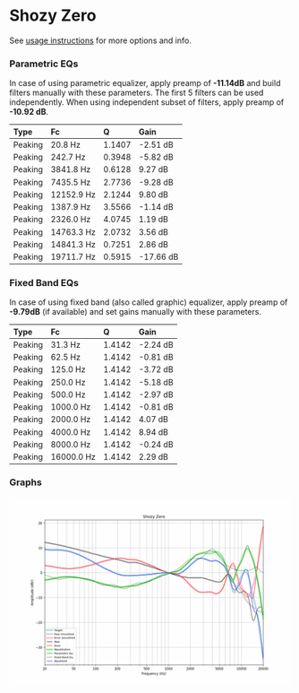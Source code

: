 # Shozy Zero
See [usage instructions](https://github.com/jaakkopasanen/AutoEq#usage) for more options and info.

### Parametric EQs
In case of using parametric equalizer, apply preamp of **-11.14dB** and build filters manually
with these parameters. The first 5 filters can be used independently.
When using independent subset of filters, apply preamp of **-10.92 dB**.

| Type    | Fc         |      Q | Gain      |
|:--------|:-----------|:-------|:----------|
| Peaking | 20.8 Hz    | 1.1407 | -2.51 dB  |
| Peaking | 242.7 Hz   | 0.3948 | -5.82 dB  |
| Peaking | 3841.8 Hz  | 0.6128 | 9.27 dB   |
| Peaking | 7435.5 Hz  | 2.7736 | -9.28 dB  |
| Peaking | 12152.9 Hz | 2.1244 | 9.80 dB   |
| Peaking | 1387.9 Hz  | 3.5566 | -1.14 dB  |
| Peaking | 2326.0 Hz  | 4.0745 | 1.19 dB   |
| Peaking | 14763.3 Hz | 2.0732 | 3.56 dB   |
| Peaking | 14841.3 Hz | 0.7251 | 2.86 dB   |
| Peaking | 19711.7 Hz | 0.5915 | -17.66 dB |

### Fixed Band EQs
In case of using fixed band (also called graphic) equalizer, apply preamp of **-9.79dB**
(if available) and set gains manually with these parameters.

| Type    | Fc         |      Q | Gain     |
|:--------|:-----------|:-------|:---------|
| Peaking | 31.3 Hz    | 1.4142 | -2.24 dB |
| Peaking | 62.5 Hz    | 1.4142 | -0.81 dB |
| Peaking | 125.0 Hz   | 1.4142 | -3.72 dB |
| Peaking | 250.0 Hz   | 1.4142 | -5.18 dB |
| Peaking | 500.0 Hz   | 1.4142 | -2.97 dB |
| Peaking | 1000.0 Hz  | 1.4142 | -0.81 dB |
| Peaking | 2000.0 Hz  | 1.4142 | 4.07 dB  |
| Peaking | 4000.0 Hz  | 1.4142 | 8.94 dB  |
| Peaking | 8000.0 Hz  | 1.4142 | -0.24 dB |
| Peaking | 16000.0 Hz | 1.4142 | 2.29 dB  |

### Graphs
![](./Shozy%20Zero.png)